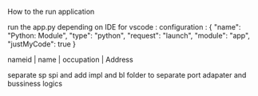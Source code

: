 How to the run application 

run the app.py depending on IDE 
for vscode :
configuration :
{
    "name": "Python: Module",
    "type": "python",
    "request": "launch",
    "module": "app",
    "justMyCode": true
}


nameid | name | occupation | Address



separate sp spi and add impl and bl folder to separate port adapater and bussiness logics